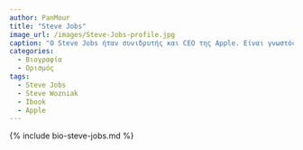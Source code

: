```yaml
---
author: PanMour
title: "Steve Jobs"
image_url: /images/Steve-Jobs-profile.jpg
caption: "Ο Steve Jobs ήταν συνιδρυτής και CEO της Apple. Είναι γνωστός για την "επανάσταση" που έφερε στον τομέα των προσωπικών υπολογιστών. Eίχε μεγάλη επιρροή στα προϊόντα που δημιουργούσε η εταιρία, καθώς ήταν CEO, και συνείσφερε σημαντικά στην εξέλιξη της τεχνολογίας της πληροφορικής. Ακόμη και έπειτα από την παραίτηση του λόγο προβλημάτων υγείας, συνέχισε να ασχολείται με τα προϊόντα που δημιουργούσε η εταιρία του, μέχρι και τον θάνατο του."
categories:
  - Βιογραφία 
  - Ορισμός 
tags:
  - Steve Jobs
  - Steve Wozniak
  - Ibook
  - Apple
---
```


{% include bio-steve-jobs.md %}
